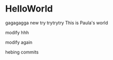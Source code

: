 # HelloWorld
gagagagga
new try
trytrytry
This is Paula's world


modify hhh

modify again

hebing commits
